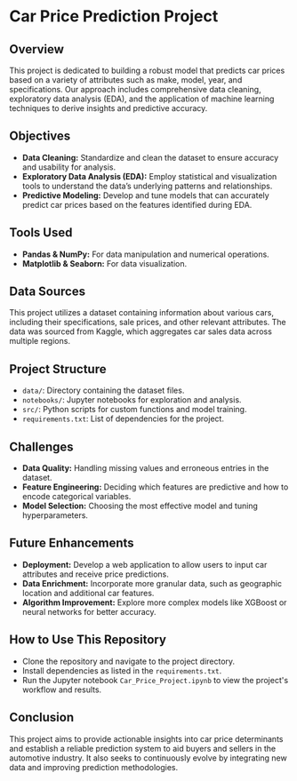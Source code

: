 # Car Price Prediction Project

## Overview
This project is dedicated to building a robust model that predicts car prices based on a variety of attributes such as make, model, year, and specifications. Our approach includes comprehensive data cleaning, exploratory data analysis (EDA), and the application of machine learning techniques to derive insights and predictive accuracy.

## Objectives
- **Data Cleaning:** Standardize and clean the dataset to ensure accuracy and usability for analysis.
- **Exploratory Data Analysis (EDA):** Employ statistical and visualization tools to understand the data’s underlying patterns and relationships.
- **Predictive Modeling:** Develop and tune models that can accurately predict car prices based on the features identified during EDA.

## Tools Used
- **Pandas & NumPy:** For data manipulation and numerical operations.
- **Matplotlib & Seaborn:** For data visualization.

## Data Sources
This project utilizes a dataset containing information about various cars, including their specifications, sale prices, and other relevant attributes. The data was sourced from Kaggle, which aggregates car sales data across multiple regions.

## Project Structure
- `data/`: Directory containing the dataset files.
- `notebooks/`: Jupyter notebooks for exploration and analysis.
- `src/`: Python scripts for custom functions and model training.
- `requirements.txt`: List of dependencies for the project.

## Challenges
- **Data Quality:** Handling missing values and erroneous entries in the dataset.
- **Feature Engineering:** Deciding which features are predictive and how to encode categorical variables.
- **Model Selection:** Choosing the most effective model and tuning hyperparameters.

## Future Enhancements
- **Deployment:** Develop a web application to allow users to input car attributes and receive price predictions.
- **Data Enrichment:** Incorporate more granular data, such as geographic location and additional car features.
- **Algorithm Improvement:** Explore more complex models like XGBoost or neural networks for better accuracy.

## How to Use This Repository
- Clone the repository and navigate to the project directory.
- Install dependencies as listed in the `requirements.txt`.
- Run the Jupyter notebook `Car_Price_Project.ipynb` to view the project's workflow and results.

## Conclusion
This project aims to provide actionable insights into car price determinants and establish a reliable prediction system to aid buyers and sellers in the automotive industry. It also seeks to continuously evolve by integrating new data and improving prediction methodologies.
